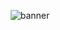 <p align="center">
  <img src="https://i.postimg.cc/qB9vprhV/Imagem-do-Whats-App-de-2025-05-04-s-13-41-26-0f5c4320.jpg" alt="banner" />
</p>
